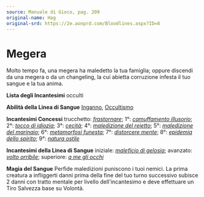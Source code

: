 ```yaml
---
source: Manuale di Gioco, pag. 209
original-name: Hag
original-srd: https://2e.aonprd.com/Bloodlines.aspx?ID=8
---
```


# Megera

Molto tempo fa, una megera ha maledetto la tua famiglia; oppure discendi da una
megera o da un changeling, la cui abietta corruzione infesta il tuo sangue e la
tua anima.

**Lista degli Incantesimi** occulti

**Abilità della Linea di Sangue** [Inganno](/abilita/inganno),
[Occultismo](/abilita/occultismo)

**Incantesimi Concessi** trucchetto: _[frastornare](/incantesimi/frastornare)_;
1°: _[camuffamento illusorio](/incantesimi/camuffamento-illusorio)_; 2°:
_[tocco di idiozia](/incantesimi/tocco-di-idiozia)_; 3°:
_[cecità](/incantesimi/cecita)_; 4°:
_[maledizione del reietto](/incantesimi/maledizione-del-reietto)_; 5°:
_[maledizione del marinaio](/incantesimi/maledizione-del-marinaio)_; 6°:
_[metamorfosi funesta](/incantesimi/metamorfosi-funesta)_; 7°:
_[distorcere mente](/incantesimi/distorcere-mente)_; 8°:
_[epidemia dello spirito](/incantesimi/epidemia-dello-spirito)_; 9°:
_[natura ostile](/incantesimi/natura-ostile)_

**Incantesimi della Linea di Sangue** iniziale:
_[maleficio di gelosia](/incantesimi/maleficio-di-gelosia)_; avanzato:
_[volto orribile](/incantesimi/volto-orribile)_; superiore:
_[a me gli occhi](/incantesimi/a-me-gli-occhi)_

**Magia del Sangue** Perfide maledizioni puniscono i tuoi nemici. La prima
creatura a infliggerti danni prima della fine del tuo turno successivo subisce 2
danni con tratto mentale per livello dell'incantesimo e deve effettuare un Tiro
Salvezza base su Volontà.
